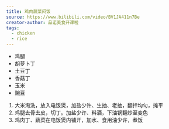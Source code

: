 ```yaml
---
title: 鸡肉蔬菜闷饭
source: https://www.bilibili.com/video/BV1JA411n7Be
creator-author: 品诺美食开课啦
tags:
  - chicken
  - rice
---
```


- 鸡腿
- 胡萝卜丁
- 土豆丁
- 香菇丁
- 玉米
- 豌豆

1. 大米淘洗，放入电饭煲，加盐少许、生抽、老抽，翻拌均匀，摊平
2. 鸡腿去骨去皮，切丁。加盐少许、料酒，下油锅翻炒至变色
3. 鸡肉丁、蔬菜在电饭煲内铺开，加水、食用油少许，煮饭